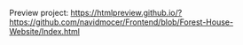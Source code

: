 Preview project: https://htmlpreview.github.io/?https://github.com/navidmocer/Frontend/blob/Forest-House-Website/Index.html
